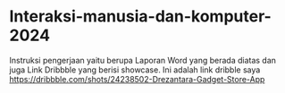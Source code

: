 # Interaksi-manusia-dan-komputer-2024
Instruksi pengerjaan yaitu berupa Laporan Word yang berada diatas dan juga Link Dribbble yang berisi showcase.
Ini adalah link dribble saya https://dribbble.com/shots/24238502-Drezantara-Gadget-Store-App 

